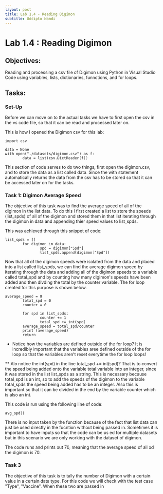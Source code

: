 ```yaml
---
layout: post
title: Lab 1.4 - Reading Digimon 
subtitle: Uddipto Nandi
---
```

# Lab 1.4 : Reading Digimon

## Objectives:
Reading and processing a csv file of Digimon using Python in Visual Studio Code using variables, lists, dictionaries, funnctions, and for loops. 

## Tasks:

### Set-Up
Before we can move on to the actual tasks we have to first open the csv in the vs code file, so that it can be read and processed later on. 

This is how I opened the Digimon csv for this lab:
```
import csv

data = None
with open("./datasets/digimon.csv") as f:
        data = list(csv.DictReader(f))
```
This section of code serves to do two things, first open the digimon.csv, and to store the data as a list called data. Since the with statement automatically returns the data from the csv has to be stored so that it can be accessed later on for the tasks. 

### Task 1: Digimon Average Speed
The objective of this task was to find the average speed of all of the digimon in the list data. To do this I first created a list to store the speeds (list_spds) of all of the digimon and stored them in that list iterating through the digimon in data and appending thier speed values to list_spds. 

This was achieved through this snippet of code:

```
list_spds = []
        for digimon in data: 
                spd = digimon["Spd"]
                list_spds.append(digimon["Spd"])
```
Now that all of the digimon speeds were isolated from the data and placed into a list called list_spds, we can find the average digimon speed by iterating through the data and adding all of the digimon speeds to a variable called total_spd and by counting how many digimon's speeds have been added and then divding the total by the counter variable. The for loop created for this purpose is shown below.
```
average_speed = 0
        total_spd = 0
        counter = 0

        for spd in list_spds:
                counter += 1
                total_spd += int(spd) 
        average_speed = total_spd/counter 
        print (average_speed)
        return
```
* Notice how the variables are defined outside of the for loop? It is incredibly important that the variables aree defined outside of the for loop so that the variables aren't reset everytime the for loop loops!
 
** Alo notice the int(spd) in the line total_spd += int(spd)? That is to convert the speed being added onto the variable total variable into an integer, since it was stored in the list list_spds as a string. This is necessary because total_spd is an int, so to add the speeds of the digimon to the variable total_spds the speed being added has to be an integer. Also this is important so that it can be divided in the end by the variable counter which is also an int. 

This code is run using the following line of code: 
```
avg_spd()
```
There is no input taken by the function because of the fact that list data can just be used directly in the fucntion without being passed in. Sometimes it is important to have inputs so that the code can be us
ed for multiple datasets but in this scenario we are only working with the dataset of digimon. 

The code runs and prints out 70, meaning that the average speed of all od the digimon is 70. 

### Task 3
The objective of this task is to tally the number of Digimon with a certain value in a certain data type. For this code we will check with the test case "Type", "Vaccine". When these two are passed in 

